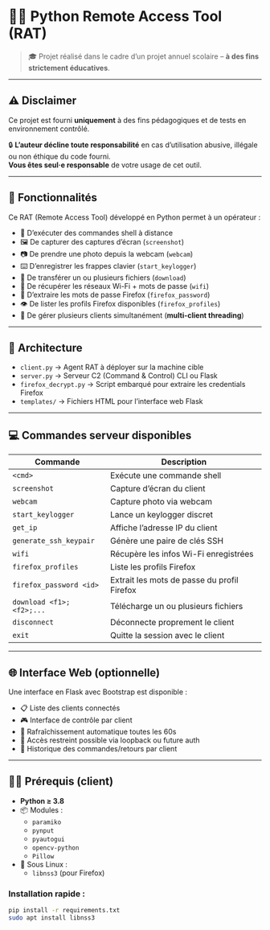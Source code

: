 # 🕵️‍♂️ Python Remote Access Tool (RAT)

> 🎓 Projet réalisé dans le cadre d’un projet annuel scolaire – **à des fins strictement éducatives**.

---

## ⚠️ Disclaimer

Ce projet est fourni **uniquement** à des fins pédagogiques et de tests en environnement contrôlé.

🔒 **L’auteur décline toute responsabilité** en cas d’utilisation abusive, illégale ou non éthique du code fourni.  
**Vous êtes seul·e responsable** de votre usage de cet outil.

---

## 🚀 Fonctionnalités

Ce RAT (Remote Access Tool) développé en Python permet à un opérateur :

- 📡 D’exécuter des commandes shell à distance
- 🖼️ De capturer des captures d’écran (`screenshot`)
- 📷 De prendre une photo depuis la webcam (`webcam`)
- ⌨️ D’enregistrer les frappes clavier (`start_keylogger`)
- 📁 De transférer un ou plusieurs fichiers (`download`)
- 🔐 De récupérer les réseaux Wi-Fi + mots de passe (`wifi`)
- 🔑 D’extraire les mots de passe Firefox (`firefox_password`)
- 👁️ De lister les profils Firefox disponibles (`firefox_profiles`)
- 👥 De gérer plusieurs clients simultanément (**multi-client threading**)

---

## 🧱 Architecture

- `client.py` → Agent RAT à déployer sur la machine cible
- `server.py` → Serveur C2 (Command & Control) CLI ou Flask
- `firefox_decrypt.py` → Script embarqué pour extraire les credentials Firefox
- `templates/` → Fichiers HTML pour l’interface web Flask

---

## 💻 Commandes serveur disponibles

| Commande                      | Description                                      |
|------------------------------|--------------------------------------------------|
| `<cmd>`                 | Exécute une commande shell                      |
| `screenshot`                 | Capture d’écran du client                       |
| `webcam`                     | Capture photo via webcam                        |
| `start_keylogger`            | Lance un keylogger discret                      |
| `get_ip`                     | Affiche l’adresse IP du client                  |
| `generate_ssh_keypair`       | Génère une paire de clés SSH                    |
| `wifi`                       | Récupère les infos Wi-Fi enregistrées           |
| `firefox_profiles`           | Liste les profils Firefox                       |
| `firefox_password <id>`      | Extrait les mots de passe du profil Firefox     |
| `download <f1>;<f2>;...`     | Télécharge un ou plusieurs fichiers             |
| `disconnect`                 | Déconnecte proprement le client                 |
| `exit`                       | Quitte la session avec le client                |

---

## 🌐 Interface Web (optionnelle)

Une interface en Flask avec Bootstrap est disponible :

- 📋 Liste des clients connectés
- 🎮 Interface de contrôle par client
- 🔁 Rafraîchissement automatique toutes les 60s
- 🔐 Accès restreint possible via loopback ou future auth
- 📜 Historique des commandes/retours par client

---

## 👨‍🔧 Prérequis (client)

- **Python ≥ 3.8**
- 📦 Modules :
  - `paramiko`
  - `pynput`
  - `pyautogui`
  - `opencv-python`
  - `Pillow`
- 🐧 Sous Linux :
  - `libnss3` (pour Firefox)

### Installation rapide :
```bash
pip install -r requirements.txt
sudo apt install libnss3
